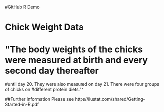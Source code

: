 #GitHub R Demo

# Chick Weight Data

# "The body weights of the chicks were measured at birth and every second day thereafter 
#until day 20. They were also measured on day 21. There were four groups of chicks on 
#different protein diets."*


##Further information
Please see https//ilustat.com/shared/Getting-Started-in-R.pdf
